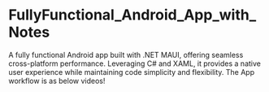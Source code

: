 # FullyFunctional_Android_App_with_Notes
 A fully functional Android app built with .NET MAUI, offering seamless cross-platform performance. Leveraging C# and XAML, it provides a native user experience while maintaining code simplicity and flexibility.
 The App workflow is as below videos!


 
